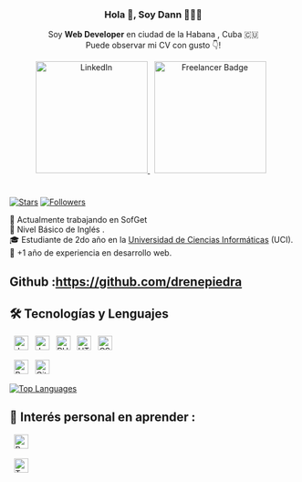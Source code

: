 <div align="center">
    <p align="center"> 
        <h3 align="center">Hola 👋, Soy Dann 👨🏻‍💻</h3>
        <p>Soy
        <strong> Web Developer</strong> 
        en ciudad de la Habana , Cuba 🇨🇺
        <br />  
        Puede observar mi CV con gusto 👇!  
        </p>
    </p>
    <p>
        <a  href="https://www.linkedin.com/in/daniel-rene-piedra-sifontes-71b88527b/"><img alt="LinkedIn" src="https://img.shields.io/badge/LinkedIn?style=for-the-badge&logo=Freelancer&logoColor=white" alt="Freelancer Badge" width="196">
</a>
        &nbsp;
       <img src="https://img.shields.io/badge/Freelancer-29B2FE?style=for-the-badge&logo=Freelancer&logoColor=white" alt="Freelancer Badge" width="196" />
        &nbsp;
    </p>
 
</div>

#

[<img src="https://img.shields.io/github/stars/MaxwelldanielR?affiliations=OWNER&color=%23ffe411&label=GitHub%20Stars&logo=github&logoColor=%23fffFF&style=flat" alt="Stars" title="Stars" />][knowledge_anchor]
[<img src="https://img.shields.io/github/followers/MaxwelldanielR?affiliations=OWNER&label=Followers&logo=github&logoColor=%23fffFF&style=flat" alt="Followers" title="Followers" />][knowledge_anchor]

🔭 Actualmente trabajando en SofGet<br/>
🌱 Nivel Básico de Inglés .<br/>
🎓 Estudiante de 2do año en la [Universidad de Ciencias Informáticas](https://www.uci.cu/en) (UCI).<br/>
💼 +1 año de experiencia en desarrollo web.<br/>

## Github :https://github.com/drenepiedra

## 🛠 Tecnologías y Lenguajes

<a name="knowledge"></a>


&nbsp;
[<img src="https://img.shields.io/badge/Java-282C34?logo=openjdk&logoColor=ed8b00" alt="Java logo" title="Java" height="25" />][knowledge_anchor]
&nbsp;
[<img src="https://img.shields.io/badge/JavaScript-282C34?logo=javascript&logoColor=F7DF1E" alt="JavaScript logo" title="JavaScript" height="25" />][knowledge_anchor]
&nbsp;
[<img src="https://img.shields.io/badge/PHP-282C34?logo=php&logoColor=777bb4" alt="PHP logo" title="PHP" height="25" />][knowledge_anchor]
&nbsp;
[<img src="https://img.shields.io/badge/HTML5-282C34?logo=html5&logoColor=E34F26" alt="HTML5 logo" title="HTML5" height="25" />][knowledge_anchor]
&nbsp;
[<img src="https://img.shields.io/badge/CSS3-282C34?logo=css3&logoColor=1572B6" alt="CSS3 logo" title="CSS3" height="25" />][knowledge_anchor]
&nbsp;


&nbsp;
[<img src="https://img.shields.io/badge/Bootstrap-282C34?logo=bootstrap" alt="Bootstrap logo" title="Bootstrap" height="25" />][knowledge_anchor]
&nbsp;
[<img src="https://img.shields.io/badge/Git-282C34?logo=git&logoColor=F05032" alt="Git logo" title="Git" height="25" />][knowledge_anchor]
&nbsp;

[![Top Languages](https://github-readme-stats.vercel.app/api/top-langs/?username=MaykDev97&layout=compact)](https://github.com/MayDev97)

<a name="learning-now"></a>

## 👾 Interés personal en aprender :


&nbsp;
[<img src="https://img.shields.io/badge/React-282C34?logo=react&logoColor=61DAFB" alt="React logo" title="React" height="25" />][learning_next_anchor]
&nbsp;

&nbsp;
[<img src="https://img.shields.io/badge/Nuxt-282C34?logo=nuxtdotjs&logoColor=00DC82" alt="TypeScript logo" title="TypeScript" height="25" />][learning_next_anchor]
&nbsp;




#

[knowledge_anchor]: #Dann-freelancerhttpsimgshieldsiobadgefreelancer-29b2festylefor-the-badgelogofreelancerlogocolorwhite
[learning_now_anchor]: #-Tecnologías-y-Lenguajes
[learning_next_anchor]: #--Interés-personal-en-aprender
